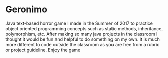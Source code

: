 # Geronimo
Java text-based horror game I made in the Summer of 2017 to practice object oriented programming concepts such as static methods, inheritance, polymorphism, etc. After making so many java projects in the classroom I thought it would be fun and helpful to do something on my own. It is much more different to code outside the classroom as you are free from a rubric or project guideline. Enjoy the game
